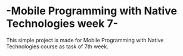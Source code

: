 # -Mobile Programming with Native Technologies week 7-

This simple project is made for Mobile Programming with Native Technologies course as task of 7th week.

